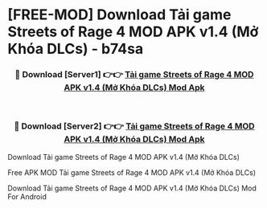 # [FREE-MOD] Download Tải game Streets of Rage 4 MOD APK v1.4 (Mở Khóa DLCs) - b74sa


<div align="center">
<h3>🔴 Download [Server1] 👉👉 <a href="https://apk-comot.site?title=Tải_game_Streets_of_Rage_4_MOD_APK_v1.4_(Mở_Khóa_DLCs)">Tải game Streets of Rage 4 MOD APK v1.4 (Mở Khóa DLCs) Mod Apk</a></h3><br>

<h3>🔴 Download [Server2] 👉👉 <a href="https://apk-comot.site?title=Tải_game_Streets_of_Rage_4_MOD_APK_v1.4_(Mở_Khóa_DLCs)">Tải game Streets of Rage 4 MOD APK v1.4 (Mở Khóa DLCs) Mod Apk</a></h3>
</div>



Download Tải game Streets of Rage 4 MOD APK v1.4 (Mở Khóa DLCs) 

Free APK MOD Tải game Streets of Rage 4 MOD APK v1.4 (Mở Khóa DLCs) 

Download Tải game Streets of Rage 4 MOD APK v1.4 (Mở Khóa DLCs) Mod For Android
